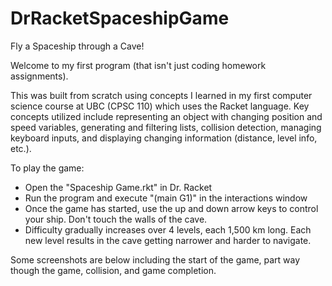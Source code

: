 # DrRacketSpaceshipGame
Fly a Spaceship through a Cave!

Welcome to my first program (that isn't just coding homework assignments).

This was built from scratch using concepts I learned in my first computer science course at UBC (CPSC 110) which uses the Racket language. 
Key concepts utilized include representing an object with changing position and speed variables, generating and filtering lists, collision detection, managing keyboard inputs, and displaying changing information (distance, level info, etc.).

To play the game:
- Open the "Spaceship Game.rkt" in Dr. Racket
- Run the program and execute "(main G1)" in the interactions window
- Once the game has started, use the up and down arrow keys to control your ship. Don't touch the walls of the cave.
- Difficulty gradually increases over 4 levels, each 1,500 km long. Each new level results in the cave getting narrower and harder to navigate.

Some screenshots are below including the start of the game, part way though the game, collision, and game completion.
